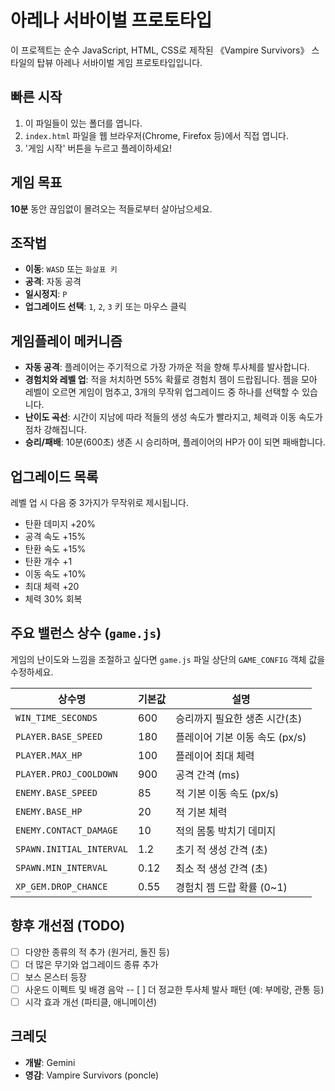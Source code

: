 # 아레나 서바이벌 프로토타입

이 프로젝트는 순수 JavaScript, HTML, CSS로 제작된 《Vampire Survivors》 스타일의 탑뷰 아레나 서바이벌 게임 프로토타입입니다.

## 빠른 시작

1.  이 파일들이 있는 폴더를 엽니다.
2.  `index.html` 파일을 웹 브라우저(Chrome, Firefox 등)에서 직접 엽니다.
3.  '게임 시작' 버튼을 누르고 플레이하세요!

## 게임 목표

**10분** 동안 끊임없이 몰려오는 적들로부터 살아남으세요.

## 조작법

-   **이동**: `WASD` 또는 `화살표 키`
-   **공격**: 자동 공격
-   **일시정지**: `P`
-   **업그레이드 선택**: `1`, `2`, `3` 키 또는 마우스 클릭

## 게임플레이 메커니즘

-   **자동 공격**: 플레이어는 주기적으로 가장 가까운 적을 향해 투사체를 발사합니다.
-   **경험치와 레벨 업**: 적을 처치하면 55% 확률로 경험치 젬이 드랍됩니다. 젬을 모아 레벨이 오르면 게임이 멈추고, 3개의 무작위 업그레이드 중 하나를 선택할 수 있습니다.
-   **난이도 곡선**: 시간이 지남에 따라 적들의 생성 속도가 빨라지고, 체력과 이동 속도가 점차 강해집니다.
-   **승리/패배**: 10분(600초) 생존 시 승리하며, 플레이어의 HP가 0이 되면 패배합니다.

## 업그레이드 목록

레벨 업 시 다음 중 3가지가 무작위로 제시됩니다.

-   탄환 데미지 +20%
-   공격 속도 +15%
-   탄환 속도 +15%
-   탄환 개수 +1
-   이동 속도 +10%
-   최대 체력 +20
-   체력 30% 회복

## 주요 밸런스 상수 (`game.js`)

게임의 난이도와 느낌을 조절하고 싶다면 `game.js` 파일 상단의 `GAME_CONFIG` 객체 값을 수정하세요.

| 상수명 | 기본값 | 설명 |
| --- | --- | --- |
| `WIN_TIME_SECONDS` | 600 | 승리까지 필요한 생존 시간(초) |
| `PLAYER.BASE_SPEED` | 180 | 플레이어 기본 이동 속도 (px/s) |
| `PLAYER.MAX_HP` | 100 | 플레이어 최대 체력 |
| `PLAYER.PROJ_COOLDOWN` | 900 | 공격 간격 (ms) |
| `ENEMY.BASE_SPEED` | 85 | 적 기본 이동 속도 (px/s) |
| `ENEMY.BASE_HP` | 20 | 적 기본 체력 |
| `ENEMY.CONTACT_DAMAGE` | 10 | 적의 몸통 박치기 데미지 |
| `SPAWN.INITIAL_INTERVAL` | 1.2 | 초기 적 생성 간격 (초) |
| `SPAWN.MIN_INTERVAL` | 0.12 | 최소 적 생성 간격 (초) |
| `XP_GEM.DROP_CHANCE` | 0.55 | 경험치 젬 드랍 확률 (0~1) |

## 향후 개선점 (TODO)

-   [ ] 다양한 종류의 적 추가 (원거리, 돌진 등)
-   [ ] 더 많은 무기와 업그레이드 종류 추가
-   [ ] 보스 몬스터 등장
-   [ ] 사운드 이펙트 및 배경 음악
--   [ ] 더 정교한 투사체 발사 패턴 (예: 부메랑, 관통 등)
-   [ ] 시각 효과 개선 (파티클, 애니메이션)

## 크레딧

-   **개발**: Gemini
-   **영감**: Vampire Survivors (poncle)
